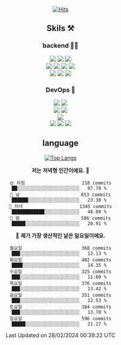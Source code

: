 <div align="center">

[![Hits](https://hits.seeyoufarm.com/api/count/incr/badge.svg?url=https%3A%2F%2Fgithub.com%2Fzxcv9203%2Fhit-counter&count_bg=%23FF7272&title_bg=%23324C2E&icon=codeigniter.svg&icon_color=%23DD5B5B&title=%EB%B0%A9%EB%AC%B8%EC%9E%90&edge_flat=false)](https://hits.seeyoufarm.com)
  
## Skils ⚒️
### backend 🧑‍💻
  
<img src="https://img.shields.io/badge/Java-FF6600?style=flat-square&logo=buymeacoffee&logoColor=white"/>
<img src="https://img.shields.io/badge/Go-0099FF?style=flat-square&logo=go&logoColor=white"/>
<img src="https://img.shields.io/badge/Kotlin-7F52FF?style=flat-square&logo=kotlin&logoColor=white"/>
  
  
<br />
  
<img src="https://img.shields.io/badge/Spring-339933?style=flat-square&logo=Spring&logoColor=white"/>
<img src="https://img.shields.io/badge/Spring Boot-339933?style=flat-square&logo=Spring Boot&logoColor=white"/>
<img src="https://img.shields.io/badge/Spring Security-339933?style=flat-square&logo=Spring Security&logoColor=white"/>
  
<img src="https://img.shields.io/badge/Spring Data JPA-339933?style=flat-square&logo=Hibernate&logoColor=white"/>

<br />
  
  <img src="https://img.shields.io/badge/mysql-0099FF?style=flat-square&logo=mysql&logoColor=white"/>
  <img src="https://img.shields.io/badge/mariadb-0099FF?style=flat-square&logo=mariadb&logoColor=white"/>
  <img src="https://img.shields.io/badge/mongoDB-47A248?style=flat-square&logo=mongodb&logoColor=white"/>
  
  
### DevOps 🚀
  
  <img src="https://img.shields.io/badge/docker-2496ED?style=flat-square&logo=docker&logoColor=white"/>
  <img src="https://img.shields.io/badge/kubernetes-326CE5?style=flat-square&logo=kubernetes&logoColor=white"/>
  
  <br />
  
  <img src="https://img.shields.io/badge/Github Actions-2088FF?style=flat-square&logo=githubactions&logoColor=white"/>
  <img src="https://img.shields.io/badge/Jenkins-D24939?style=flat-square&logo=jenkins&logoColor=white"/>
  
  
  <br />
  <img src="https://img.shields.io/badge/terraform-7B42BC?style=flat-square&logo=terraform&logoColor=white"/>
  
  <br />
  <img src="https://img.shields.io/badge/Amazon AWS-232F3E?style=flat-square&logo=Amazon AWS&logoColor=white"/>

  <img src="https://img.shields.io/badge/GCP-4285F4?style=flat-square&logo=googlecloud&logoColor=white"/>
  <img src="https://img.shields.io/badge/NCP-03C75A?style=flat-square&logo=naver&logoColor=white"/>
  
  
## language

[![Top Langs](https://github-readme-stats.vercel.app/api/top-langs/?username=zxcv9203&hide=html&exclude_repo=zxcv9203.github.io,golB&theme=grate-gatsby)](https://github.com/zxcv9203/github-readme-stats)
  
<!--START_SECTION:waka-->
**저는 저녁형 인간이에요. 🦉** 

```text
🌞 아침                     218 commits         ██░░░░░░░░░░░░░░░░░░░░░░░   07.78 % 
🌆 낮　                     653 commits         ██████░░░░░░░░░░░░░░░░░░░   23.30 % 
🌃 저녁                     1345 commits        ████████████░░░░░░░░░░░░░   48.00 % 
🌙 밤　                     586 commits         █████░░░░░░░░░░░░░░░░░░░░   20.91 % 
```
📅 **제가 가장 생산적인 날은 일요일이에요.** 

```text
월요일                      368 commits         ███░░░░░░░░░░░░░░░░░░░░░░   13.13 % 
화요일                      402 commits         ████░░░░░░░░░░░░░░░░░░░░░   14.35 % 
수요일                      325 commits         ███░░░░░░░░░░░░░░░░░░░░░░   11.60 % 
목요일                      376 commits         ███░░░░░░░░░░░░░░░░░░░░░░   13.42 % 
금요일                      351 commits         ███░░░░░░░░░░░░░░░░░░░░░░   12.53 % 
토요일                      384 commits         ███░░░░░░░░░░░░░░░░░░░░░░   13.70 % 
일요일                      596 commits         █████░░░░░░░░░░░░░░░░░░░░   21.27 % 
```



 Last Updated on 28/02/2024 00:39:22 UTC
<!--END_SECTION:waka-->
  
</div>

